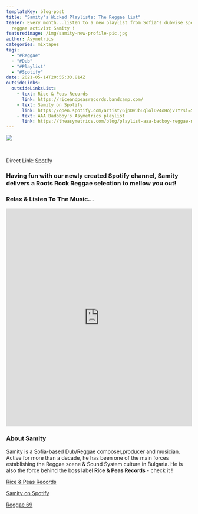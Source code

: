 ```yaml
---
templateKey: blog-post
title: "Samity's Wicked Playlists: The Reggae list"
teaser: Every month...listen to a new playlist from Sofia's dubwise specialist &
  reggae activist Samity !
featuredimage: /img/samity-new-profile-pic.jpg
author: Asymetrics
categories: mixtapes
tags:
  - "#Reggae"
  - "#Dub"
  - "#Playlist"
  - "#Spotify"
date: 2021-05-14T20:55:33.814Z
outsideLinks:
  outsideLinksList:
    - text: Rice & Peas Records
      link: https://riceandpeasrecords.bandcamp.com/
    - text: Samity on Spotify
      link: https://open.spotify.com/artist/6jpDvJbLqlolD24oHojvIY?si=SkNudIrRTUq2mF3oQ1Mv-g&nd=1
    - text: AAA Badoboy's Asymetrics playlist
      link: https://theasymetrics.com/blog/playlist-aaa-badboy-reggae-meets-hip-hop/
---
```

![](/img/samity-new-profile-pic.jpg)

<br>

Direct Link: [Spotify](https://open.spotify.com/playlist/4Orp6AeAr2iOE74ETSMFPg?si=eMhE14epTE-g0s2jfHGyUQ)

### Having fun with our newly created Spotify channel, Samity delivers a Roots Rock Reggae selection to mellow you out!

### Relax & Listen To The Music...

<iframe src="https://open.spotify.com/embed/playlist/4Orp6AeAr2iOE74ETSMFPg" width="100%" height="590" frameborder="0" allowtransparency="true" allow="encrypted-media"></iframe>

### About Samity

Samity is a Sofia-based Dub/Reggae composer,producer and musician. Active for more than a decade, he has been one of the main forces establishing the Reggae scene & Sound System culture in Bulgaria. He is also the force behind the boss label **Rice & Peas Records** - check it !

[Rice & Peas Records](https://riceandpeasrecords.bandcamp.com/) <br>

[Samity on Spotify](https://open.spotify.com/artist/6jpDvJbLqlolD24oHojvIY?si=SkNudIrRTUq2mF3oQ1Mv-g) <br>

[Reggae 69](http://reggae.bg/sound/artists/samity/?fbclid=IwAR0VSo-HeolexVrESulBxKWibTEECORn8y7efqiMBHBOaxuvxHmGRHHThHo)